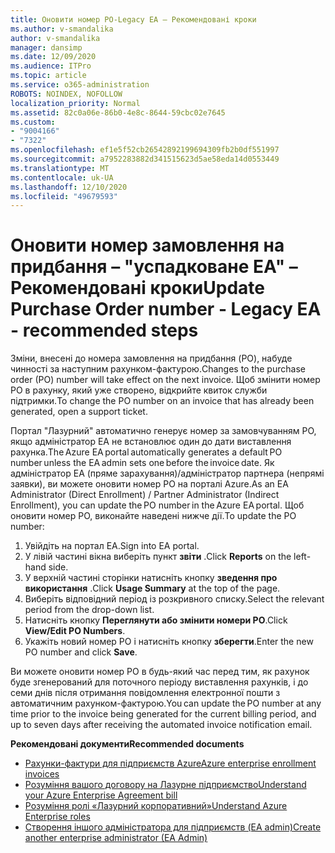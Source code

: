 ```yaml
---
title: Оновити номер PO-Legacy EA – Рекомендовані кроки
ms.author: v-smandalika
author: v-smandalika
manager: dansimp
ms.date: 12/09/2020
ms.audience: ITPro
ms.topic: article
ms.service: o365-administration
ROBOTS: NOINDEX, NOFOLLOW
localization_priority: Normal
ms.assetid: 82c0a06e-86b0-4e8c-8644-59cbc02e7645
ms.custom:
- "9004166"
- "7322"
ms.openlocfilehash: ef1e5f52cb26542892199694309fb2b0df551997
ms.sourcegitcommit: a7952283882d341515623d5ae58eda14d0553449
ms.translationtype: MT
ms.contentlocale: uk-UA
ms.lasthandoff: 12/10/2020
ms.locfileid: "49679593"
---
```

# <a name="update-purchase-order-number---legacy-ea---recommended-steps"></a><span data-ttu-id="fbc44-102">Оновити номер замовлення на придбання – "успадковане EA" – Рекомендовані кроки</span><span class="sxs-lookup"><span data-stu-id="fbc44-102">Update Purchase Order number - Legacy EA - recommended steps</span></span>

<span data-ttu-id="fbc44-103">Зміни, внесені до номера замовлення на придбання (PO), набуде чинності за наступним рахунком-фактурою.</span><span class="sxs-lookup"><span data-stu-id="fbc44-103">Changes to the purchase order (PO) number will take effect on the next invoice.</span></span> <span data-ttu-id="fbc44-104">Щоб змінити номер PO в рахунку, який уже створено, відкрийте квиток служби підтримки.</span><span class="sxs-lookup"><span data-stu-id="fbc44-104">To change the PO number on an invoice that has already been generated, open a support ticket.</span></span> 

<span data-ttu-id="fbc44-105">Портал "Лазурний" автоматично генерує номер за замовчуванням PO, якщо адміністратор EA не встановлює один до дати виставлення рахунка.</span><span class="sxs-lookup"><span data-stu-id="fbc44-105">The Azure EA portal automatically generates a default PO number unless the EA admin sets one before the invoice date.</span></span> <span data-ttu-id="fbc44-106">Як адміністратор EA (пряме зарахування)/адміністратор партнера (непрямі заявки), ви можете оновити номер PO на порталі Azure.</span><span class="sxs-lookup"><span data-stu-id="fbc44-106">As an EA Administrator (Direct Enrollment) / Partner Administrator (Indirect Enrollment), you can update the PO number in the Azure EA portal.</span></span> <span data-ttu-id="fbc44-107">Щоб оновити номер PO, виконайте наведені нижче дії.</span><span class="sxs-lookup"><span data-stu-id="fbc44-107">To update the PO number:</span></span>

1. <span data-ttu-id="fbc44-108">Увійдіть на портал EA.</span><span class="sxs-lookup"><span data-stu-id="fbc44-108">Sign into EA portal.</span></span>
2. <span data-ttu-id="fbc44-109">У лівій частині вікна виберіть пункт **звіти** .</span><span class="sxs-lookup"><span data-stu-id="fbc44-109">Click **Reports** on the left-hand side.</span></span>
3. <span data-ttu-id="fbc44-110">У верхній частині сторінки натисніть кнопку **зведення про використання** .</span><span class="sxs-lookup"><span data-stu-id="fbc44-110">Click **Usage Summary** at the top of the page.</span></span>
4. <span data-ttu-id="fbc44-111">Виберіть відповідний період із розкривного списку.</span><span class="sxs-lookup"><span data-stu-id="fbc44-111">Select the relevant period from the drop-down list.</span></span>
5. <span data-ttu-id="fbc44-112">Натисніть кнопку **Переглянути або змінити номери PO**.</span><span class="sxs-lookup"><span data-stu-id="fbc44-112">Click **View/Edit PO Numbers**.</span></span>
6. <span data-ttu-id="fbc44-113">Укажіть новий номер PO і натисніть кнопку **зберегти**.</span><span class="sxs-lookup"><span data-stu-id="fbc44-113">Enter the new PO number and click **Save**.</span></span>

<span data-ttu-id="fbc44-114">Ви можете оновити номер PO в будь-який час перед тим, як рахунок буде згенерований для поточного періоду виставлення рахунків, і до семи днів після отримання повідомлення електронної пошти з автоматичним рахунком-фактурою.</span><span class="sxs-lookup"><span data-stu-id="fbc44-114">You can update the PO number at any time prior to the invoice being generated for the current billing period, and up to seven days after receiving the automated invoice notification email.</span></span> 

<span data-ttu-id="fbc44-115">**Рекомендовані документи**</span><span class="sxs-lookup"><span data-stu-id="fbc44-115">**Recommended documents**</span></span>

- [<span data-ttu-id="fbc44-116">Рахунки-фактури для підприємств Azure</span><span class="sxs-lookup"><span data-stu-id="fbc44-116">Azure enterprise enrollment invoices</span></span>](https://docs.microsoft.com/azure/cost-management-billing/manage/ea-portal-enrollment-invoices) 
- [<span data-ttu-id="fbc44-117">Розуміння вашого договору на Лазурне підприємство</span><span class="sxs-lookup"><span data-stu-id="fbc44-117">Understand your Azure Enterprise Agreement bill</span></span>](https://docs.microsoft.com/azure/cost-management-billing/understand/review-enterprise-agreement-bill)  
- [<span data-ttu-id="fbc44-118">Розуміння ролі «Лазурний корпоративний»</span><span class="sxs-lookup"><span data-stu-id="fbc44-118">Understand Azure Enterprise roles</span></span>](https://docs.microsoft.com/azure/cost-management-billing/manage/understand-ea-roles#add-a-new-enterprise-administrator) 
- [<span data-ttu-id="fbc44-119">Створення іншого адміністратора для підприємств (EA admin)</span><span class="sxs-lookup"><span data-stu-id="fbc44-119">Create another enterprise administrator (EA Admin)</span></span>](https://docs.microsoft.com/azure/cost-management-billing/manage/ea-portal-administration#create-another-enterprise-administrator)
